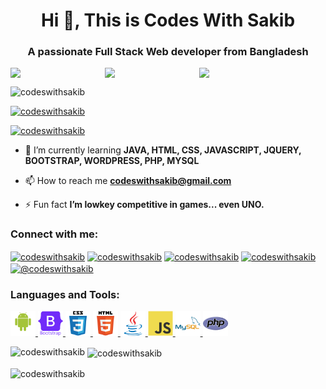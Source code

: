 <h1 align="center">Hi 👋, This is Codes With Sakib</h1>
<h3 align="center">A passionate Full Stack Web developer from Bangladesh</h3>

<div style="display: flex; gap: 10px;">
  <img src="https://media.giphy.com/media/qgQUggAC3Pfv687qPC/giphy.gif" width="28%" />
  <img src="https://media.giphy.com/media/26tn33aiTi1jkl6H6/giphy.gif" width="28%" />
  <img src="https://media.giphy.com/media/L1R1tvI9svkIWwpVYr/giphy.gif" width="28%" />

</div>




<p align="left"> <img src="https://komarev.com/ghpvc/?username=codeswithsakib&label=Profile%20views&color=0e75b6&style=flat" alt="codeswithsakib" /> </p>

<p align="left"> <a href="https://github.com/ryo-ma/github-profile-trophy"><img src="https://github-profile-trophy.vercel.app/?username=codeswithsakib" alt="codeswithsakib" /></a> </p>

<p align="left"> <a href="https://twitter.com/codeswithsakib" target="blank"><img src="https://img.shields.io/twitter/follow/codeswithsakib?logo=twitter&style=for-the-badge" alt="codeswithsakib" /></a> </p>

- 🌱 I’m currently learning **JAVA, HTML, CSS, JAVASCRIPT, JQUERY, BOOTSTRAP, WORDPRESS, PHP, MYSQL**

- 📫 How to reach me **codeswithsakib@gmail.com**

- ⚡ Fun fact **I’m lowkey competitive in games... even UNO.**

<h3 align="left">Connect with me:</h3>
<p align="left">
<a href="https://twitter.com/codeswithsakib" target="blank"><img align="center" src="https://raw.githubusercontent.com/rahuldkjain/github-profile-readme-generator/master/src/images/icons/Social/twitter.svg" alt="codeswithsakib" height="30" width="40" /></a>
<a href="https://linkedin.com/in/codeswithsakib" target="blank"><img align="center" src="https://raw.githubusercontent.com/rahuldkjain/github-profile-readme-generator/master/src/images/icons/Social/linked-in-alt.svg" alt="codeswithsakib" height="30" width="40" /></a>
<a href="https://fb.com/codeswithsakib" target="blank"><img align="center" src="https://raw.githubusercontent.com/rahuldkjain/github-profile-readme-generator/master/src/images/icons/Social/facebook.svg" alt="codeswithsakib" height="30" width="40" /></a>
<a href="https://instagram.com/codeswithsakib" target="blank"><img align="center" src="https://raw.githubusercontent.com/rahuldkjain/github-profile-readme-generator/master/src/images/icons/Social/instagram.svg" alt="codeswithsakib" height="30" width="40" /></a>
<a href="https://www.youtube.com/c/@codeswithsakib" target="blank"><img align="center" src="https://raw.githubusercontent.com/rahuldkjain/github-profile-readme-generator/master/src/images/icons/Social/youtube.svg" alt="@codeswithsakib" height="30" width="40" /></a>
</p>

<h3 align="left">Languages and Tools:</h3>
<p align="left"> <a href="https://developer.android.com" target="_blank" rel="noreferrer"> <img src="https://raw.githubusercontent.com/devicons/devicon/master/icons/android/android-original-wordmark.svg" alt="android" width="40" height="40"/> </a> <a href="https://getbootstrap.com" target="_blank" rel="noreferrer"> <img src="https://raw.githubusercontent.com/devicons/devicon/master/icons/bootstrap/bootstrap-plain-wordmark.svg" alt="bootstrap" width="40" height="40"/> </a> <a href="https://www.w3schools.com/css/" target="_blank" rel="noreferrer"> <img src="https://raw.githubusercontent.com/devicons/devicon/master/icons/css3/css3-original-wordmark.svg" alt="css3" width="40" height="40"/> </a> <a href="https://www.w3.org/html/" target="_blank" rel="noreferrer"> <img src="https://raw.githubusercontent.com/devicons/devicon/master/icons/html5/html5-original-wordmark.svg" alt="html5" width="40" height="40"/> </a> <a href="https://www.java.com" target="_blank" rel="noreferrer"> <img src="https://raw.githubusercontent.com/devicons/devicon/master/icons/java/java-original.svg" alt="java" width="40" height="40"/> </a> <a href="https://developer.mozilla.org/en-US/docs/Web/JavaScript" target="_blank" rel="noreferrer"> <img src="https://raw.githubusercontent.com/devicons/devicon/master/icons/javascript/javascript-original.svg" alt="javascript" width="40" height="40"/> </a> <a href="https://www.mysql.com/" target="_blank" rel="noreferrer"> <img src="https://raw.githubusercontent.com/devicons/devicon/master/icons/mysql/mysql-original-wordmark.svg" alt="mysql" width="40" height="40"/> </a> <a href="https://www.php.net" target="_blank" rel="noreferrer"> <img src="https://raw.githubusercontent.com/devicons/devicon/master/icons/php/php-original.svg" alt="php" width="40" height="40"/> </a> </p>

<p><img align="left" src="https://github-readme-stats.vercel.app/api/top-langs?username=codeswithsakib&show_icons=true&locale=en&layout=compact" alt="codeswithsakib" /></p>

<p>&nbsp;<img align="center" src="https://github-readme-stats.vercel.app/api?username=codeswithsakib&show_icons=true&locale=en" alt="codeswithsakib" /></p>

<p><img align="center" src="https://github-readme-streak-stats.herokuapp.com/?user=codeswithsakib&" alt="codeswithsakib" /></p>
